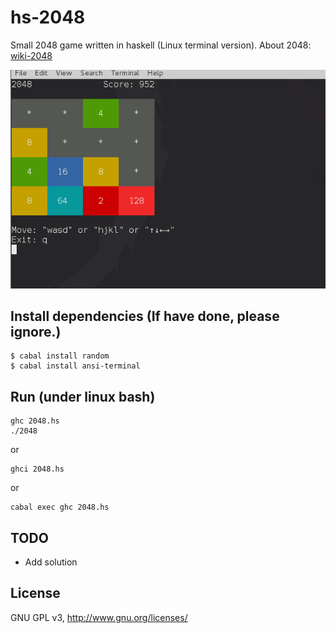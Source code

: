 hs-2048
=======

Small 2048 game written in haskell (Linux terminal version). 
About 2048: [wiki-2048](https://en.wikipedia.org/wiki/2048_%28video_game%29)

![img](Screenshot.png)


Install dependencies (If have done, please ignore.)
----------

```
$ cabal install random
$ cabal install ansi-terminal
```

Run (under linux bash)
---------

```
ghc 2048.hs
./2048
```

or

```
ghci 2048.hs
```

or

```
cabal exec ghc 2048.hs
```

TODO
--------

- Add solution

License
--------

GNU GPL v3, <http://www.gnu.org/licenses/>

